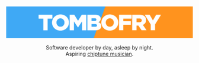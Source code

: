 ![TomboFry](./tombofry.png)
<div align="center">
Software developer by day, asleep by night.
</div>
<div align="center">
Aspiring <a target="_blank" href="https://youtube.com/TomboFry">chiptune musician</a>.
</div>
